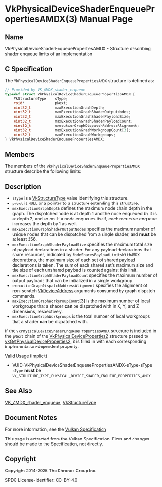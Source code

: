 # VkPhysicalDeviceShaderEnqueuePropertiesAMDX(3) Manual Page

## Name

VkPhysicalDeviceShaderEnqueuePropertiesAMDX - Structure describing shader enqueue limits of an implementation



## [](#_c_specification)C Specification

The `VkPhysicalDeviceShaderEnqueuePropertiesAMDX` structure is defined as:

```c++
// Provided by VK_AMDX_shader_enqueue
typedef struct VkPhysicalDeviceShaderEnqueuePropertiesAMDX {
    VkStructureType    sType;
    void*              pNext;
    uint32_t           maxExecutionGraphDepth;
    uint32_t           maxExecutionGraphShaderOutputNodes;
    uint32_t           maxExecutionGraphShaderPayloadSize;
    uint32_t           maxExecutionGraphShaderPayloadCount;
    uint32_t           executionGraphDispatchAddressAlignment;
    uint32_t           maxExecutionGraphWorkgroupCount[3];
    uint32_t           maxExecutionGraphWorkgroups;
} VkPhysicalDeviceShaderEnqueuePropertiesAMDX;
```

## [](#_members)Members

The members of the `VkPhysicalDeviceShaderEnqueuePropertiesAMDX` structure describe the following limits:

## [](#_description)Description

- `sType` is a [VkStructureType](https://registry.khronos.org/vulkan/specs/latest/man/html/VkStructureType.html) value identifying this structure.
- `pNext` is `NULL` or a pointer to a structure extending this structure.
- []()`maxExecutionGraphDepth` defines the maximum node chain depth in the graph. The dispatched node is at depth 1 and the node enqueued by it is at depth 2, and so on. If a node enqueues itself, each recursive enqueue increases the depth by 1 as well.
- []()`maxExecutionGraphShaderOutputNodes` specifies the maximum number of unique nodes that can be dispatched from a single shader, and **must** be at least 256.
- []()`maxExecutionGraphShaderPayloadSize` specifies the maximum total size of payload declarations in a shader. For any payload declarations that share resources, indicated by `NodeSharesPayloadLimitsWithAMDX` decorations, the maximum size of each set of shared payload declarations is taken. The sum of each shared set’s maximum size and the size of each unshared payload is counted against this limit.
- []()`maxExecutionGraphShaderPayloadCount` specifies the maximum number of output payloads that can be initialized in a single workgroup.
- []()`executionGraphDispatchAddressAlignment` specifies the alignment of non-scratch [VkDeviceAddress](https://registry.khronos.org/vulkan/specs/latest/man/html/VkDeviceAddress.html) arguments consumed by graph dispatch commands.
- []()`maxExecutionGraphWorkgroupCount`\[3] is the maximum number of local workgroups that a shader **can** be dispatched with in X, Y, and Z dimensions, respectively.
- []()`maxExecutionGraphWorkgroups` is the total number of local workgroups that a shader **can** be dispatched with.

If the `VkPhysicalDeviceShaderEnqueuePropertiesAMDX` structure is included in the `pNext` chain of the [VkPhysicalDeviceProperties2](https://registry.khronos.org/vulkan/specs/latest/man/html/VkPhysicalDeviceProperties2.html) structure passed to [vkGetPhysicalDeviceProperties2](https://registry.khronos.org/vulkan/specs/latest/man/html/vkGetPhysicalDeviceProperties2.html), it is filled in with each corresponding implementation-dependent property.

Valid Usage (Implicit)

- [](#VUID-VkPhysicalDeviceShaderEnqueuePropertiesAMDX-sType-sType)VUID-VkPhysicalDeviceShaderEnqueuePropertiesAMDX-sType-sType  
  `sType` **must** be `VK_STRUCTURE_TYPE_PHYSICAL_DEVICE_SHADER_ENQUEUE_PROPERTIES_AMDX`

## [](#_see_also)See Also

[VK\_AMDX\_shader\_enqueue](https://registry.khronos.org/vulkan/specs/latest/man/html/VK_AMDX_shader_enqueue.html), [VkStructureType](https://registry.khronos.org/vulkan/specs/latest/man/html/VkStructureType.html)

## [](#_document_notes)Document Notes

For more information, see the [Vulkan Specification](https://registry.khronos.org/vulkan/specs/latest/html/vkspec.html#VkPhysicalDeviceShaderEnqueuePropertiesAMDX)

This page is extracted from the Vulkan Specification. Fixes and changes should be made to the Specification, not directly.

## [](#_copyright)Copyright

Copyright 2014-2025 The Khronos Group Inc.

SPDX-License-Identifier: CC-BY-4.0
